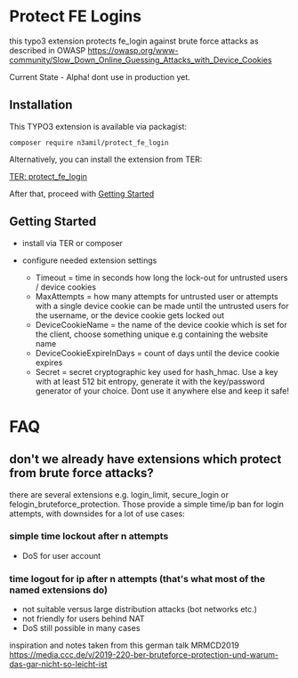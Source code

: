 # Protect FE Logins
this typo3 extension protects fe_login against brute force attacks as described in
OWASP https://owasp.org/www-community/Slow_Down_Online_Guessing_Attacks_with_Device_Cookies

Current State - Alpha!
dont use in production yet.

## Installation

This TYPO3 extension is available via packagist:

```composer require n3amil/protect_fe_login```

Alternatively, you can install the extension from TER:

[TER: protect_fe_login](https://typo3.org/extensions/repository/view/protect_fe_login)

After that, proceed with [Getting Started](#getting-started)

## Getting Started
- install via TER or composer
- configure needed extension settings

   - Timeout = time in seconds how long the lock-out for untrusted users / device cookies
   - MaxAttempts = how many attempts for untrusted user or attempts with a single device cookie can be made until the untrusted users for the username, or the device cookie gets locked out
   - DeviceCookieName = the name of the device cookie which is set for the client, choose something unique e.g containing the website name
   - DeviceCookieExpireInDays = count of days until the device cookie expires
   - Secret = secret cryptographic key used for hash_hmac. Use a key with at least 512 bit entropy, generate it with the key/password generator of your choice. Dont use it anywhere else and keep it safe!

# FAQ
## don't we already have extensions which protect from brute force attacks?
there are several extensions e.g. login_limit, secure_login or felogin_bruteforce_protection.
Those provide a simple time/ip ban for login attempts, with downsides for a lot of use cases:
### simple time lockout after n attempts
- DoS for user account
### time logout for ip after n attempts (that's what most of the named extensions do)
- not suitable versus large distribution attacks (bot networks etc.)
- not friendly for users behind NAT
- DoS still possible in many cases

inspiration and notes taken from this german talk MRMCD2019 https://media.ccc.de/v/2019-220-ber-bruteforce-protection-und-warum-das-gar-nicht-so-leicht-ist
